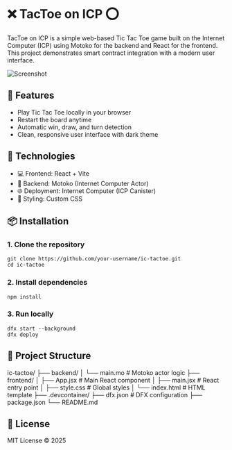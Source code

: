 # ❌ TacToe on ICP ⭕

TacToe on ICP is a simple web-based Tic Tac Toe game built on the Internet Computer (ICP) using Motoko for the backend and React for the frontend. This project demonstrates smart contract integration with a modern user interface.

![Screenshot](./screenshot.png)

## 🚀 Features

- Play Tic Tac Toe locally in your browser
- Restart the board anytime
- Automatic win, draw, and turn detection
- Clean, responsive user interface with dark theme

## 🧰 Technologies

- 💻 Frontend: React + Vite
- 🧠 Backend: Motoko (Internet Computer Actor)
- 🌐 Deployment: Internet Computer (ICP Canister)
- 🎨 Styling: Custom CSS

## 📦 Installation

### 1. Clone the repository

```
git clone https://github.com/your-username/ic-tactoe.git
cd ic-tactoe
```

### 2. Install dependencies

```
npm install
```

### 3. Run locally

```
dfx start --background
dfx deploy
```

## 📁 Project Structure
ic-tactoe/
├── backend/
│   └── main.mo           # Motoko actor logic
├── frontend/
│   ├── App.jsx           # Main React component
│   ├── main.jsx          # React entry point
│   ├── style.css         # Global styles
│   └── index.html        # HTML template
├── .devcontainer/
├── dfx.json              # DFX configuration
├── package.json
└── README.md

## 📄 License

MIT License © 2025

